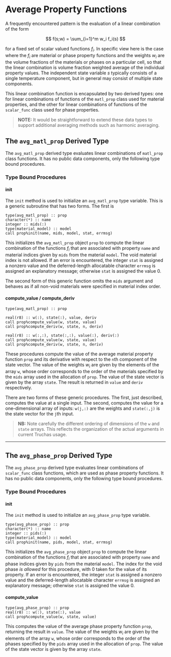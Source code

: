 # Average Property Functions
A frequently encountered pattern is the evaluation of a linear combination
of the form

$$ f(s;w) = \sum_{i=1}^m w_i f_i(s) $$

for a fixed set of scalar valued functions $f_i$. In specific view here is
the case where the $f_i$ are material or phase property functions and the
weights $w_i$ are the volume fractions of the materials or phases on a
particular cell, so that the linear combination is volume fraction weighted
average of the individual property values. The independent state variable
$s$ typically consists of a single temperature component, but in general may
consist of multiple state components.

This linear combination function is encapsulated by two derived types: one
for linear combinations of functions of the `matl_prop` class used for
material properties, and the other for linear combinations of functions
of the `scalar_func` class used for phase properties.

> **NOTE:** It would be straightforward to extend these data types to support
additional averaging methods such as harmonic averaging.

## The `avg_matl_prop` Derived Type

The `avg_matl_prop` derived type evaluates linear combinations of `matl_prop`
class functions. It has no public data components, only the following type
bound procedures.

### Type Bound Procedures
#### init
The `init` method is used to initialize an `avg_matl_prop` type variable.
This is a generic subroutine that has two forms. The first is

```Fortran
type(avg_matl_prop) :: prop
character(*) :: name
integer :: mids(:)
type(material_model) :: model
call prop%init(name, mids, model, stat, errmsg)
```
This initializes the `avg_matl_prop` object `prop` to compute the linear
combination of the functions $f_i$ that are associated with property `name`
and material indices given by `mids` from the material `model`. The void
material index is not allowed. If an error is encountered, the integer `stat`
is assigned a nonzero value and the deferred-length allocatable character
`errmsg` is assigned an explanatory message; otherwise `stat` is assigned the
value 0.

The second form of this generic function omits the `mids` argument and behaves
as if all non-void materials were specified in material index order.

#### compute_value / compute_deriv
```Fortran
type(avg_matl_prop) :: prop

real(r8) :: w(:), state(:), value, deriv
call prop%compute_value(w, state, value)
call prop%compute_deriv(w, state, n, deriv)

real(r8) :: w(:,:), state(:,:), value(:), deriv(:)
call prop%compute_value(w, state, value)
call prop%compute_deriv(w, state, n, deriv)
```
These procedures compute the value of the average material property function
`prop` and its derivative with respect to the `n`th component of the state
vector. The value of the weights $w_i$ are given by the elements of the
array `w`, whose order corresponds to the order of the materials specified
by the `mids` array used in the allocation of `prop`. The value of the state
vector is given by the array `state`. The result is returned in `value` and
`deriv` respectively.

There are two forms of these generic procedures. The first, just described,
computes the value at a single input. The second, computes the value for a
one-dimensional array of inputs: `w(j,:)` are the weights and `state(:,j)` is
the state vector for the `j`th input.

> **NB:** Note carefully the different ordering of dimensions of the `w` and
`state` arrays. This reflects the organization of the actual arguments in
current Truchas usage.

---

## The `avg_phase_prop` Derived Type
The `avg_phase_prop` derived type evaluates linear combinations of
`scalar_func` class functions, which are used as phase property functions.
It has no public data components, only the following type bound procedures.

### Type Bound Procedures

#### init
The `init` method is used to initialize an `avg_phase_prop` type variable.
```Fortran
type(avg_phase_prop) :: prop
character(*) :: name
integer :: pids(:)
type(material_model) :: model
call prop%init(name, pids, model, stat, errmsg)
```
This initializes the `avg_phase_prop` object `prop` to compute the linear
combination of the functions $f_i$ that are associated with property `name`
and phase indices given by `pids` from the material `model`. The index for the
void phase *is allowed* for this procedure, with 0 taken for the value of its
property. If an error is encountered, the integer `stat` is assigned a nonzero
value and the deferred-length allocatable character `errmsg` is assigned an
explanatory message; otherwise `stat` is assigned the value 0.

#### compute_value
```Fortran
type(avg_phase_prop) :: prop
real(r8) :: w(:), state(:), value
call prop%compute_value(w, state, value)
```
This computes the value of the average phase property function `prop`,
returning the result in `value`. The value of the weights $w_i$ are given by
the elements of the array `w`, whose order corresponds to the order of the
phases specified by the `pids` array used in the allocation of `prop`. The
value of the state vector is given by the array `state`.
